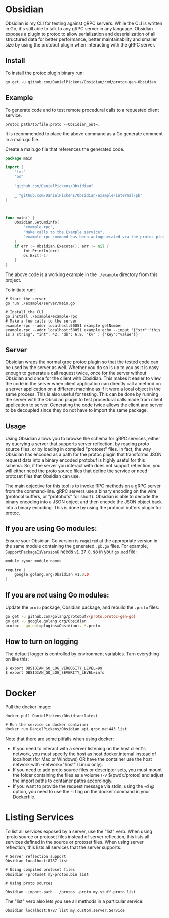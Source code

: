 # Obsidian

Obsidian is my CLI for testing against gRPC servers.
While the CLI is written in Go, it's still able to talk to any gRPC server in any language.
Obsidian exposes a plugin to protoc to allow serialization and deserialization of all structured data for better performance, better maintainability and smaller size by using the protobuf plugin when interacting with the gRPC server.

## Install

To install the protoc plugin binary run:

```
go get -u github.com/DanielPickens/Obsidian/cmd/protoc-gen-Obsidian
```

## Example

To generate code and to test remote procedural calls to a requested client service.

```
protoc path/to/file.proto --Obsidian_out=.
```

It is recommended to place the above command as a Go generate comment in a main.go file.

Create a main.go file that references the generated code.

```go
package main

import (
	"fmt"
	"os"

	"github.com/DanielPickens/Obsidian"
	
	_ "github.com/DanielPickens/Obsidian/example/internal/pb"
)



func main() {
	Obsidian.SetCmdInfo(
		"example-rpc",
		"Make calls to the Example service",
		"example-rpc command has been autogenerated via the protoc plugin https://github.com/DanielPickens/Obsidian/cmd/protoc-gen-Obsidian",
	)
	if err := Obsidian.Execute(); err != nil {
		fmt.Println(err)
		os.Exit(-1)
	}
}
```

The above code is a working example in the `./example` directory from this project.

To initiate run:

```
# Start the server
go run ./example/server/main.go
```

```
# Install the CLI
go install ./example/example-rpc
# Make a few calls to the server
example-rpc --addr localhost:50051 example getNumber
example-rpc --addr localhost:50051 example echo --input '{"str":"this is a string", "int": 42, "db": 6.9, "kv" : {"key":"value"}}'
```


## Server

Obsidian wraps the normal grpc protoc plugin so that the tested code can be used by the server as well.
Whether you do so is up to you as it is easy enough to generate a call request twice, once for the server without Obsidian and once for the client with Obsidian. This makes it easier to view the code in the server when client application can directly call a method on a server application on a different machine as if it were a local object in the same process. This is also useful for testing. This can be done by running the server with the Obsidian plugin to test procedural calls made from client application to server.
Generating the code twice allows the client and server to be decoupled since they do not have to import the same package.

## Usage

Using Obsidian allows you to browse the schema for gRPC services, either by querying a server that supports server reflection, by reading proto source files, or by loading in compiled "protoset" files. In fact, the way Obsidian has encoded as a path for the protoc plugin that transforms JSON request data into a binary encoded protobuf is highly useful for this schema. So, if the server you interact with does not support reflection, you will either need the proto source files that define the service or need protoset files that Obsidian can use.

The main objective for this tool is to invoke RPC methods on a gRPC server from the command-line. gRPC servers use a binary encoding on the wire (protocol buffers, or "protobufs" for short). Obsidian is able to decode the binary encoding into a JSON object and then encode the JSON object back into a binary encoding. This is done by using the protocol buffers plugin for protoc.

## If you are using Go modules:

Ensure your Obsidian-Go version is `required` at the appropriate version in
the same module containing the generated `.pb.go` files.  For example,
`SupportPackageIsVersion6` needs `v1.27.0`, so in your `go.mod` file:

```go
module <your module name>

require (
    google.golang.org/Obsidian v1.0.0
)
```

## If you are *not* using Go modules:

Update the `proto` package, Obsidian package, and rebuild the `.proto` files:

```sh
go get -u github.com/golang/protobuf/{proto,protoc-gen-go}
go get -u google.golang.org/Obsidian
protoc --go_out=plugins=Obsidian:. *.proto
```

## How to turn on logging

The default logger is controlled by environment variables. Turn everything on
like this:

```console
$ export OBSIDIAN_GO_LOG_VERBOSITY_LEVEL=99
$ export OBSIDIAN_GO_LOG_SEVERITY_LEVEL=info
```


# Docker
Pull the docker image:
```
docker pull DanielPickens/Obsidian:latest
```
```
# Run the service in docker container
docker run DanielPickens/Obsidian api.grpc.me:443 list
```
Note that there are some pitfalls when using docker:

- If you need to interact with a server listening on the host client's network, you must specify the host as host.docker.internal instead of localhost (for Mac or Windows) OR have the container use the host network with -network="host" (Linux only).
- If you need to add proto source files or descriptor sets, you must mount the folder containing the files as a volume (-v $(pwd):/protos) and adjust the import paths to container paths accordingly.
- If you want to provide the request message via stdin, using the -d @ option, you need to use the -i flag on the docker command in your Dockerfile.


# Listing Services
To list all services exposed by a server, use the "list" verb. When using .proto source or protoset files instead of server reflection, this lists all services defined in the source or protoset files. When using server reflection, this lists all services that the server supports.
```
# Server reflection support
Obsidian localhost:8787 list
```
```
# Using compiled protoset files
Obsidian -protoset my-protos.bin list
```
```
# Using proto sources

Obsidian -import-path ../protos -proto my-stuff.proto list
```
The "list" verb also lets you see all methods in a particular service:
```
Obsidian localhost:8787 list my.custom.server.Service
```
